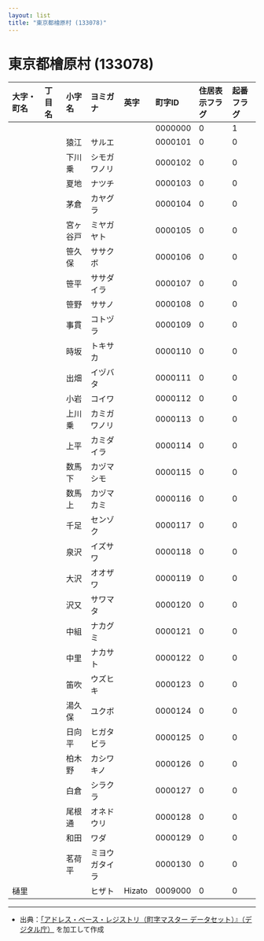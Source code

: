 ```yaml
---
layout: list
title: "東京都檜原村 (133078)"
---
```


# 東京都檜原村 (133078)

| 大字・町名 | 丁目名 | 小字名 | ヨミガナ | 英字 | 町字ID | 住居表示フラグ | 起番フラグ |
|:---|:---|:---|:---|:---|:---|:---|:---|
|  |  |  |    |  | 0000000 | 0 | 1 |
|  |  | 猿江 |   サルエ |  | 0000101 | 0 | 0 |
|  |  | 下川乗 |   シモガワノリ |  | 0000102 | 0 | 0 |
|  |  | 夏地 |   ナツチ |  | 0000103 | 0 | 0 |
|  |  | 茅倉 |   カヤグラ |  | 0000104 | 0 | 0 |
|  |  | 宮ヶ谷戸 |   ミヤガヤト |  | 0000105 | 0 | 0 |
|  |  | 笹久保 |   ササクボ |  | 0000106 | 0 | 0 |
|  |  | 笹平 |   ササダイラ |  | 0000107 | 0 | 0 |
|  |  | 笹野 |   ササノ |  | 0000108 | 0 | 0 |
|  |  | 事貫 |   コトヅラ |  | 0000109 | 0 | 0 |
|  |  | 時坂 |   トキサカ |  | 0000110 | 0 | 0 |
|  |  | 出畑 |   イヅバタ |  | 0000111 | 0 | 0 |
|  |  | 小岩 |   コイワ |  | 0000112 | 0 | 0 |
|  |  | 上川乗 |   カミガワノリ |  | 0000113 | 0 | 0 |
|  |  | 上平 |   カミダイラ |  | 0000114 | 0 | 0 |
|  |  | 数馬下 |   カヅマシモ |  | 0000115 | 0 | 0 |
|  |  | 数馬上 |   カヅマカミ |  | 0000116 | 0 | 0 |
|  |  | 千足 |   センゾク |  | 0000117 | 0 | 0 |
|  |  | 泉沢 |   イズサワ |  | 0000118 | 0 | 0 |
|  |  | 大沢 |   オオザワ |  | 0000119 | 0 | 0 |
|  |  | 沢又 |   サワマタ |  | 0000120 | 0 | 0 |
|  |  | 中組 |   ナカグミ |  | 0000121 | 0 | 0 |
|  |  | 中里 |   ナカサト |  | 0000122 | 0 | 0 |
|  |  | 笛吹 |   ウズヒキ |  | 0000123 | 0 | 0 |
|  |  | 湯久保 |   ユクボ |  | 0000124 | 0 | 0 |
|  |  | 日向平 |   ヒガタビラ |  | 0000125 | 0 | 0 |
|  |  | 柏木野 |   カシワキノ |  | 0000126 | 0 | 0 |
|  |  | 白倉 |   シラクラ |  | 0000127 | 0 | 0 |
|  |  | 尾根通 |   オネドウリ |  | 0000128 | 0 | 0 |
|  |  | 和田 |   ワダ |  | 0000129 | 0 | 0 |
|  |  | 茗荷平 |   ミヨウガタイラ |  | 0000130 | 0 | 0 |
| 樋里 |  |  | ヒザト   | Hizato | 0009000 | 0 | 0 |

---

- 出典：[「アドレス・ベース・レジストリ（町字マスター データセット）』（デジタル庁）](https://www.digital.go.jp/policies/base_registry_address/) を加工して作成